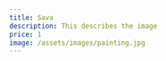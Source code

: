 ```yaml
---
title: Sava
description: This describes the image
price: 1
image: /assets/images/painting.jpg
---
```

